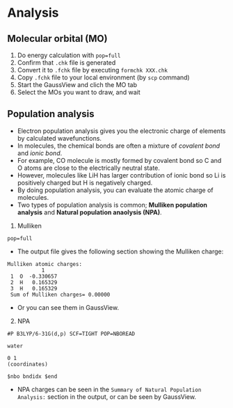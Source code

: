 # Analysis

## Molecular orbital (MO)
1. Do energy calculation with `pop=full`
2. Confirm that `.chk` file is generated
3. Convert it to `.fchk` file by executing `formchk XXX.chk`
4. Copy `.fchk` file to your local environment (by `scp` command)
5. Start the GaussView and clich the MO tab
6. Select the MOs you want to draw, and wait

## Population analysis
* Electron population analysis gives you the electronic charge of elements by calculated wavefunctions.
* In molecules, the chemical bonds are often a mixture of *covalent bond* and *ionic bond*.
* For example, CO molecule is mostly formed by covalent bond so C and O atoms are close to the electrically neutral state.
* However, molecules like LiH has larger contribution of ionic bond so Li is positively charged but H is negatively charged.
* By doing population analysis, you can evaluate the atomic charge of molecules.
* Two types of population analysis is common; 
**Mulliken population analysis** and **Natural population anaolysis (NPA)**.
1. Mulliken
```
pop=full
```
* The output file gives the following section showing the Mulliken charge:
```
Mulliken atomic charges:
           1
 1  O  -0.330657
 2  H   0.165329
 3  H   0.165329
 Sum of Mulliken charges= 0.00000
```
* Or you can see them in GaussView.

2. NPA
```
#P B3LYP/6-31G(d,p) SCF=TIGHT POP=NBOREAD

water

0 1
(coordinates)

$nbo bndidx $end

```
* NPA charges can be seen in the `Summary of Natural Population Analysis:` section in the output, or can be seen by GaussView.
